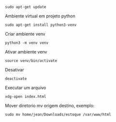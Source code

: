 ```
sudo apt-get update
```

Ambiente virtual em projeto python
```
sudo apt-get install python3-venv
```

Criar ambiente venv
```
python3 -m venv venv
```

Ativar ambiente venv
```
source venv/bin/activate
```

Desativar
```
deactivate
```

Executar um arquivo
```
xdg-open index.html
```

Mover diretorio
mv origem destino, exemplo:
```
sudo mv home/jean/Downloads/estoque /var/www/html
```

